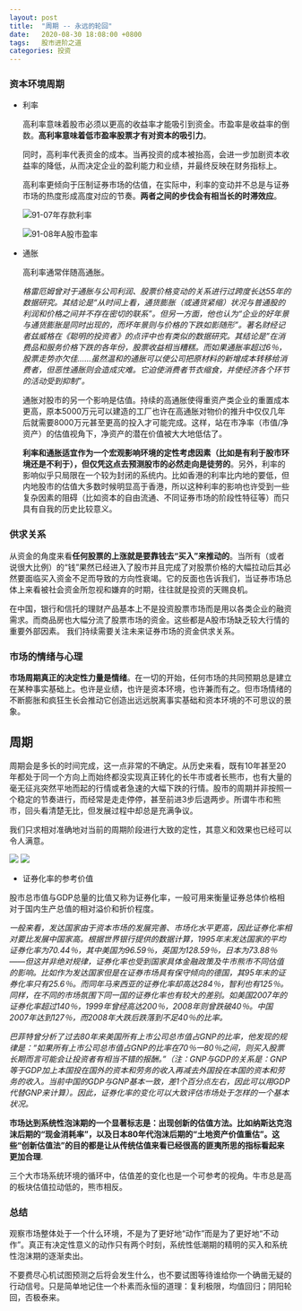 ```yaml
---
layout: post
title:  "周期 -- 永远的轮回"
date:   2020-08-30 18:08:00 +0800
tags:   股市进阶之道
categories: 投资
---
```


### 资本环境周期

+ 利率

  高利率意味着股市必须以更高的收益率才能吸引到资金。市盈率是收益率的倒数。**高利率意味着低市盈率股票才有对资本的吸引力**。

  同时，高利率代表资金的成本。当再投资的成本被抬高，会进一步加剧资本收益率的降低，从而决定企业的盈利能力和业绩，并最终反映在财务指标上。

  高利率更倾向于压制证券市场的估值，在实际中，利率的变动并不总是与证券市场的热度形成高度对应的节奏。**两者之间的步伐会有相当长的时滞效应**。

  ![91-07年存款利率](https://github.com/zzyang/zzyang.github.io/blob/master/_posts/pic/00154.jpeg?raw=true)

  ![91-08年A股市盈率](https://github.com/zzyang/zzyang.github.io/blob/master/_posts/pic/00155.jpeg?raw=true)
     
+ 通胀

  高利率通常伴随高通胀。

  *格雷厄姆曾对于通胀与公司利润、股票价格变动的关系进行过跨度长达55年的数据研究。其结论是“从时间上看，通货膨胀（或通货紧缩）状况与普通股的利润和价格之间并不存在密切的联系”。但另一方面，他也认为“企业的好年景与通货膨胀是同时出现的，而坏年景则与价格的下跌如影随形”。著名财经记者兹威格在《聪明的投资者》的点评中也有类似的数据研究。其结论是”在消费品和服务价格下跌的各年份，股票收益相当糟糕。而如果通胀率超过6％，股票走势亦欠佳……虽然温和的通胀可以使公司把原材料的新增成本转移给消费者，但恶性通胀则会造成灾难。它迫使消费者节衣缩食，并使经济各个环节的活动受到抑制”。*

  通胀对股市的另一个影响是估值。持续的高通胀使得重资产类企业的重置成本更高，原本5000万元可以建造的工厂也许在高通胀对物价的推升中仅仅几年后就需要8000万元甚至更高的投入才可能完成。这样，站在市净率（市值/净资产）的估值视角下，净资产的潜在价值被大大地低估了。

  **利率和通胀适宜作为一个宏观影响环境的定性考虑因素（比如是有利于股市环境还是不利于），但仅凭这点去预测股市的必然走向是徒劳的**。另外，利率的影响似乎只局限在一个较为封闭的系统内。比如香港的利率比内地的要低，但内地股市的估值大多数时候明显高于香港，所以这种利率的影响也许受到一些复杂因素的阻碍（比如资本的自由流通、不同证券市场的阶段性特征等）而只具有自我的历史比较意义。

### 供求关系

  从资金的角度来看**任何股票的上涨就是要靠钱去“买入”来推动的**。当所有（或者说很大比例）的“钱”果然已经进入了股市并且完成了对股票价格的大幅拉动后其必然要面临买入资金不足而导致的方向性衰竭。它的反面也告诉我们，当证券市场总体上来看被社会资金所忽视和嫌弃的时期，往往就是投资的天赐良机。

  在中国，银行和信托的理财产品基本上不是投资股票市场而是用以各类企业的融资需求。而商品房也大幅分流了股票市场的资金。这些都是A股市场缺乏较大行情的重要外部因素。  我们持续需要关注未来证券市场的资金供求关系。

### 市场的情绪与心理

  **市场周期真正的决定性力量是情绪**。在一切的开始，任何市场的共同预期总是建立在某种事实基础上。也许是业绩，也许是资本环境，也许兼而有之。但市场情绪的不断膨胀和疯狂生长会推动它创造出远远脱离事实基础和资本环境的不可思议的景象。

## 周期

  周期会是多长的时间完成，这一点非常的不确定。从历史来看，既有10年甚至20年都处于同一个方向上而始终都没实现真正转化的长牛市或者长熊市，也有大量的毫无征兆突然平地而起的行情或者急速的大幅下跌的行情。股市的周期并非按照一个稳定的节奏进行，而经常是走走停停，甚至前进3步后退两步。所谓牛市和熊市，回头看清楚无比，但发展过程中却总是充满争议。

  我们只求相对准确地对当前的周期阶段进行大致的定性，其意义和效果也已经可以令人满意。

 ![](https://github.com/zzyang/zzyang.github.io/blob/master/_posts/pic/00157.jpeg?raw=true)
 ![](https://github.com/zzyang/zzyang.github.io/blob/master/_posts/pic/00158.jpeg?raw=true)

 + 证券化率的参考价值
  
  股市总市值与GDP总量的比值又称为证券化率，一般可用来衡量证券总体价格相对于国内生产总值的相对溢价和折价程度。

  *一般来看，发达国家由于资本市场的发展完善、市场化水平更高，因此证券化率相对要比发展中国家高。根据世界银行提供的数据计算，1995年末发达国家的平均证券化率为70.44％，其中美国为96.59％，英国为128.59％，日本为73.88％——但这并非绝对规律，证券化率也受到国家具体金融政策及牛市熊市不同估值的影响。比如作为发达国家但是在证券市场具有保守倾向的德国，其95年末的证券化率只有25.6％。而同年马来西亚的证券化率却高达284％，智利也有125％。同样，在不同的市场氛围下同一国的证券化率也有较大的差别。如美国2007年的证券化率超过140％，1999年曾经高达200％，2008年则曾跌破40％。中国2007年达到127％，而2008年大跌后跌落到不足40％的比率。*

  *巴菲特曾分析了过去80年来美国所有上市公司总市值占GNP的比率，他发现的规律是：“如果所有上市公司总市值占GNP的比率在70％一80％之间，则买入股票长期而言可能会让投资者有相当不错的报酬。”（注：GNP与GDP的关系是：GNP等于GDP加上本国投在国外的资本和劳务的收入再减去外国投在本国的资本和劳务的收入。当前中国的GDP与GNP基本一致，差1个百分点左右，因此可以用GDP代替GNP来计算）。因此，证券化率的变化可以大致评估市场处于怎样的一个基本状况。*

  **市场达到系统性泡沫期的一个显著标志是：出现创新的估值方法。比如纳斯达克泡沫后期的“现金消耗率”，以及日本80年代泡沫后期的“土地资产价值重估”。这些“创新估值法”的目的都是让从传统估值来看已经很高的匪夷所思的指标看起来更加合理**.

  三个大市场系统环境的循环中，估值差的变化也是一个可参考的视角。牛市总是高的板块估值拉动低的，熊市相反。

### 总结

  观察市场整体处于一个什么环境，不是为了更好地“动作”而是为了更好地“不动作”。真正有决定性意义的动作只有两个时刻，系统性低潮期的精明的买入和系统性泡沫期的逐渐卖出。

  不要费尽心机试图预测之后将会发生什么，也不要试图等待谁给你一个确凿无疑的行动信号。只是简单地记住一个朴素而永恒的道理：复利极限，均值回归；阴阳轮回，否极泰来。